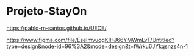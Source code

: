 # Projeto-StayOn

https://pablo-m-santos.github.io/UECE/

https://www.figma.com/file/EseImvuogKIHJ66YMWmLvT/Untitled?type=design&node-id=96%3A2&mode=design&t=tWrku6JYkqsnzs4n-1
